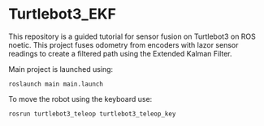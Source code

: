 # Turtlebot3_EKF
This repository is a guided tutorial for sensor fusion on Turtlebot3 on ROS noetic.
This project fuses odometry from encoders with lazor sensor readings to create a filtered path using the Extended Kalman Filter. 

Main project is launched using: 

```roslaunch main main.launch```

To move the robot using the keyboard use: 

```rosrun turtlebot3_teleop turtlebot3_teleop_key```
